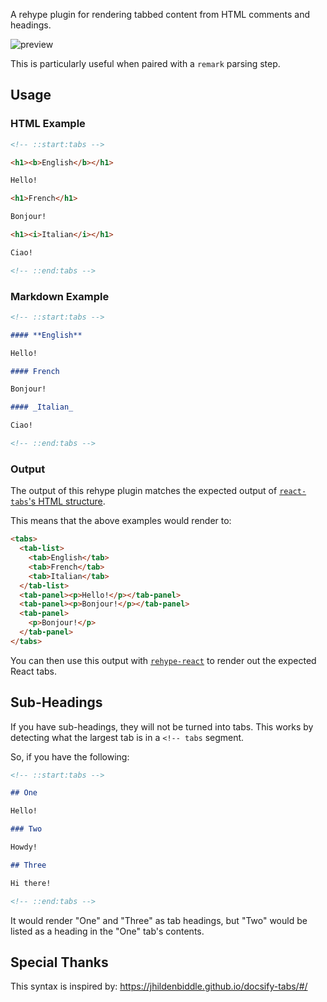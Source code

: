 A rehype plugin for rendering tabbed content from HTML comments and headings.


![preview](https://user-images.githubusercontent.com/9100169/148681602-03f6f446-7dea-4efb-ad82-132f6a8debdd.gif)

This is particularly useful when paired with a `remark` parsing step.

## Usage

### HTML Example

```html
<!-- ::start:tabs -->

<h1><b>English</b></h1>

Hello!

<h1>French</h1>

Bonjour!

<h1><i>Italian</i></h1>

Ciao!

<!-- ::end:tabs -->
```


### Markdown Example

```markdown
<!-- ::start:tabs -->

#### **English**

Hello!

#### French

Bonjour!

#### _Italian_

Ciao!

<!-- ::end:tabs -->
```

### Output

The output of this rehype plugin matches the expected output of [`react-tabs`'s HTML structure](https://github.com/reactjs/react-tabs).

This means that the above examples would render to:

```html
<tabs>
  <tab-list>
    <tab>English</tab>
    <tab>French</tab>
    <tab>Italian</tab>
  </tab-list>
  <tab-panel><p>Hello!</p></tab-panel>
  <tab-panel><p>Bonjour!</p></tab-panel>
  <tab-panel>
    <p>Bonjour!</p>
  </tab-panel>
</tabs>
```

You can then use this output with [`rehype-react`](https://github.com/rehypejs/rehype-react) to render out the expected React tabs.

## Sub-Headings

If you have sub-headings, they will not be turned into tabs. This works by detecting what the largest tab is in a `<!-- tabs` segment.

So, if you have the following:

```markdown
<!-- ::start:tabs -->

## One

Hello!

### Two

Howdy!

## Three

Hi there!

<!-- ::end:tabs -->
```

It would render "One" and "Three" as tab headings, but "Two" would be listed as a heading in the "One" tab's contents.

## Special Thanks

This syntax is inspired by: https://jhildenbiddle.github.io/docsify-tabs/#/
